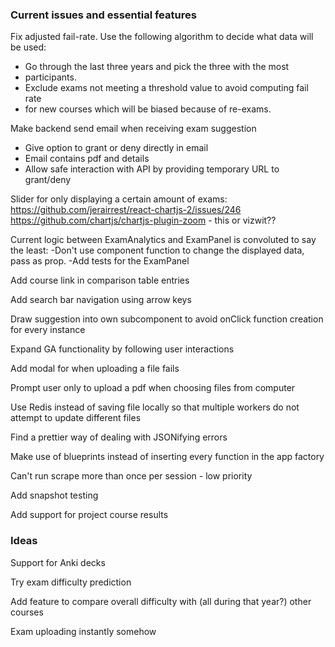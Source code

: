 ### Current issues and essential features

Fix adjusted fail-rate. Use the following algorithm to decide what data
will be used:
- Go through the last three years and pick the three with the most
- participants.
- Exclude exams not meeting a threshold value to avoid computing fail rate
- for new courses which will be biased because of re-exams.

Make backend send email when receiving exam suggestion 
- Give option to grant or deny directly in email
- Email contains pdf and details
- Allow safe interaction with API by providing temporary URL to grant/deny

Slider for only displaying a certain amount of exams: 
https://github.com/jerairrest/react-chartjs-2/issues/246
https://github.com/chartjs/chartjs-plugin-zoom - this or vizwit??

Current logic between ExamAnalytics and ExamPanel is convoluted to say the least:
-Don't use component function to change the displayed data, pass as prop.
-Add tests for the ExamPanel

Add course link in comparison table entries

Add search bar navigation using arrow keys

Draw suggestion into own subcomponent to avoid onClick function creation for every instance

Expand GA functionality by following user interactions

Add modal for when uploading a file fails

Prompt user only to upload a pdf when choosing files from computer

Use Redis instead of saving file locally so that multiple workers do not attempt to
update different files

Find a prettier way of dealing with JSONifying errors

Make use of blueprints instead of inserting every function in the app factory

Can't run scrape more than once per session - low priority

Add snapshot testing

Add support for project course results

### Ideas

Support for Anki decks

Try exam difficulty prediction

Add feature to compare overall difficulty with (all during that year?) other courses

Exam uploading instantly somehow
